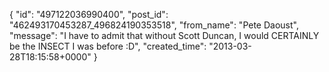  {
   "id": "497122036990400",
   "post_id": "462493170453287_496824190353518",
   "from_name": "Pete Daoust",
   "message": "I have to admit that without Scott Duncan, I would CERTAINLY be the INSECT I was before  :D",
   "created_time": "2013-03-28T18:15:58+0000"
 }
